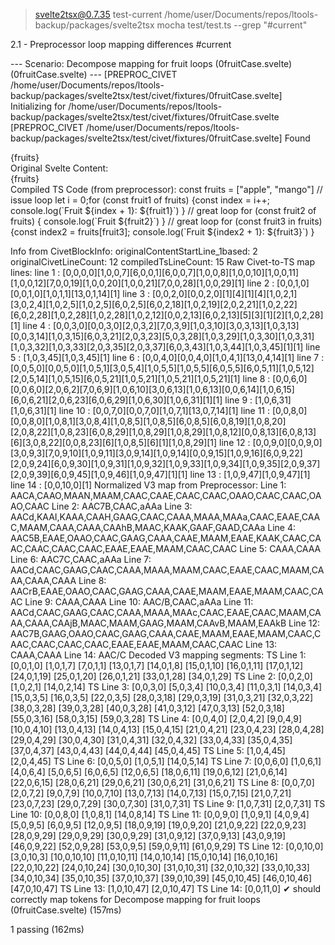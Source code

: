 
> svelte2tsx@0.7.35 test-current /home/user/Documents/repos/ltools-backup/packages/svelte2tsx
> mocha test/test.ts --grep "#current"



  2.1 - Preprocessor loop mapping differences #current

--- Scenario: Decompose mapping for fruit loops (0fruitCase.svelte) (0fruitCase.svelte) ---
[PREPROC_CIVET /home/user/Documents/repos/ltools-backup/packages/svelte2tsx/test/civet/fixtures/0fruitCase.svelte] Initializing for /home/user/Documents/repos/ltools-backup/packages/svelte2tsx/test/civet/fixtures/0fruitCase.svelte
[PREPROC_CIVET /home/user/Documents/repos/ltools-backup/packages/svelte2tsx/test/civet/fixtures/0fruitCase.svelte] Found <script lang="civet"> (instance) at content start 21, end 304
[PREPROC_CIVET /home/user/Documents/repos/ltools-backup/packages/svelte2tsx/test/civet/fixtures/0fruitCase.svelte] Original snippet from Svelte (21-304):

	fruits := ["apple", "mango"]
	// issue loop
	for fruit1, index of fruits
		console.log `Fruit ${index + 1}: ${fruit1}`
	// great loop
	for fruit2 of fruits
		console.log `Fruit ${fruit2}`
	// great loop
	for fruit3, index2 in fruits
	  console.log `Fruit ${index2 + 1}: ${fruit3}`

[PREPROC_CIVET /home/user/Documents/repos/ltools-backup/packages/svelte2tsx/test/civet/fixtures/0fruitCase.svelte] Dedent Info: removedIndentString="" (length: 0)
[PREPROC_CIVET /home/user/Documents/repos/ltools-backup/packages/svelte2tsx/test/civet/fixtures/0fruitCase.svelte] Dedented snippet (removed 0 chars of indent):
	fruits := ["apple", "mango"]
	// issue loop
	for fruit1, index of fruits
		console.log `Fruit ${index + 1}: ${fruit1}`
	// great loop
	for fruit2 of fruits
		console.log `Fruit ${fruit2}`
	// great loop
	for fruit3, index2 in fruits
	  console.log `Fruit ${index2 + 1}: ${fruit3}`

[PREPROC_CIVET /home/user/Documents/repos/ltools-backup/packages/svelte2tsx/test/civet/fixtures/0fruitCase.svelte] Civet compiled to TS:
	const fruits = ["apple", "mango"]
	// issue loop
	let i = 0;for (const fruit1 of fruits) {const index = i++;
		console.log(`Fruit ${index + 1}: ${fruit1}`)
	}
	// great loop
	for (const fruit2 of fruits) {
		console.log(`Fruit ${fruit2}`)
	}
	// great loop
	for (const fruit3 in fruits) {const index2 = fruits[fruit3];
	  console.log(`Fruit ${index2 + 1}: ${fruit3}`)
	}

[PREPROC_CIVET /home/user/Documents/repos/ltools-backup/packages/svelte2tsx/test/civet/fixtures/0fruitCase.svelte] Raw Civet-to-TS map (first 3 lines of mappings): [[[0,0,0,0],[1,0,0,7],[6,0,0,1],[6,0,0,7],[1,0,0,8],[1,0,0,10],[1,0,0,11],[1,0,0,12],[7,0,0,19],[1,0,0,20],[1,0,0,21],[7,0,0,28],[1,0,0,29]],[[0,0,1,0],[0,0,1,0],[1,0,1,1],[13,0,1,14]],[[0,0,2,0],[0,0,2,0],[1],[4],[1],[4],[1,0,2,1],[3,0,2,4],[1,0,2,5],[1,0,2,5],[6,0,2,5],[6,0,2,18],[1,0,2,19],[2,0,2,21],[1,0,2,22],[6,0,2,28],[1,0,2,28],[1,0,2,28],[1,0,2,12],[0,0,2,13],[6,0,2,13],[5],[3],[1],[2],[1,0,2,28]]]
[PREPROC_CIVET /home/user/Documents/repos/ltools-backup/packages/svelte2tsx/test/civet/fixtures/0fruitCase.svelte] Original content start in Svelte: line 2 (0-based offset: 1)
[PREPROC_CIVET /home/user/Documents/repos/ltools-backup/packages/svelte2tsx/test/civet/fixtures/0fruitCase.svelte] Normalizing Civet map. originalContentStartLine: 2, removedIndentLength: 0, filename: /home/user/Documents/repos/ltools-backup/packages/svelte2tsx/test/civet/fixtures/0fruitCase.svelte
[MAP_TO_V3 /home/user/Documents/repos/ltools-backup/packages/svelte2tsx/test/civet/fixtures/0fruitCase.svelte] Normalizing Civet map. Snippet line offset in Svelte (0-based): 1
[MAP_TO_V3 /home/user/Documents/repos/ltools-backup/packages/svelte2tsx/test/civet/fixtures/0fruitCase.svelte] Final Normalized Civet-Svelte map (first 3 lines of mappings): AACA,CAAO,MAAN,MAAM,CAAC,CAAE,CAAC,CAAC,OAAO,CAAC,CAAC,OAAO,CAAC;AAC7B,CAAC,aAAa;AACd,KAAI,KAAA,CAAH,GAAG,CAAC,CAAA,MAAA,MAAa,CAAC,EAAE,CAAC,MAAM,CAAA,CAAA,CAAhB,MAAC,KAAK,GAAF,GAAD,CAAa
[PREPROC_CIVET /home/user/Documents/repos/ltools-backup/packages/svelte2tsx/test/civet/fixtures/0fruitCase.svelte] Normalized Civet-Svelte map (first 3 lines of mappings): AACA,CAAO,MAAN,MAAM,CAAC,CAAE,CAAC,CAAC,OAAO,CAAC,CAAC,OAAO,CAAC;AAC7B,CAAC,aAAa;AACd,KAAI,KAAA,CAAH,GAAG,CAAC,CAAA,MAAA,MAAa,CAAC,EAAE,CAAC,MAAM,CAAA,CAAA,CAAhB,MAAC,KAAK,GAAF,GAAD,CAAa
[PREPROC_CIVET /home/user/Documents/repos/ltools-backup/packages/svelte2tsx/test/civet/fixtures/0fruitCase.svelte] Reindented compiled TS code for insertion (indent: ""):

	const fruits = ["apple", "mango"]
	// issue loop
	let i = 0;for (const fruit1 of fruits) {const index = i++;
		console.log(`Fruit ${index + 1}: ${fruit1}`)
	}
	// great loop
	for (const fruit2 of fruits) {
		console.log(`Fruit ${fruit2}`)
	}
	// great loop
	for (const fruit3 in fruits) {const index2 = fruits[fruit3];
	  console.log(`Fruit ${index2 + 1}: ${fruit3}`)
	}


--- Preprocessed TypeScript Code ---
 <script lang="ts">
	const fruits = ["apple", "mango"]
	// issue loop
	let i = 0;for (const fruit1 of fruits) {const index = i++;
		console.log(`Fruit ${index + 1}: ${fruit1}`)
	}
	// great loop
	for (const fruit2 of fruits) {
		console.log(`Fruit ${fruit2}`)
	}
	// great loop
	for (const fruit3 in fruits) {const index2 = fruits[fruit3];
	  console.log(`Fruit ${index2 + 1}: ${fruit3}`)
	}
</script>
<div>{fruits}</div> 
Original Svelte Content:
 <script lang="civet">
	fruits := ["apple", "mango"]
	// issue loop
	for fruit1, index of fruits
		console.log `Fruit ${index + 1}: ${fruit1}`
	// great loop
	for fruit2 of fruits
		console.log `Fruit ${fruit2}`
	// great loop
	for fruit3, index2 in fruits
	  console.log `Fruit ${index2 + 1}: ${fruit3}`
</script>
<div>{fruits}</div> 
Compiled TS Code (from preprocessor):
 	const fruits = ["apple", "mango"]
	// issue loop
	let i = 0;for (const fruit1 of fruits) {const index = i++;
		console.log(`Fruit ${index + 1}: ${fruit1}`)
	}
	// great loop
	for (const fruit2 of fruits) {
		console.log(`Fruit ${fruit2}`)
	}
	// great loop
	for (const fruit3 in fruits) {const index2 = fruits[fruit3];
	  console.log(`Fruit ${index2 + 1}: ${fruit3}`)
	}

Info from CivetBlockInfo:
  originalContentStartLine_1based: 2
  originalCivetLineCount: 12
  compiledTsLineCount: 15
Raw Civet-to-TS map lines:
  line 1 : [0,0,0,0][1,0,0,7][6,0,0,1][6,0,0,7][1,0,0,8][1,0,0,10][1,0,0,11][1,0,0,12][7,0,0,19][1,0,0,20][1,0,0,21][7,0,0,28][1,0,0,29][1]
  line 2 : [0,0,1,0][0,0,1,0][1,0,1,1][13,0,1,14][1]
  line 3 : [0,0,2,0][0,0,2,0][1][4][1][4][1,0,2,1][3,0,2,4][1,0,2,5][1,0,2,5][6,0,2,5][6,0,2,18][1,0,2,19][2,0,2,21][1,0,2,22][6,0,2,28][1,0,2,28][1,0,2,28][1,0,2,12][0,0,2,13][6,0,2,13][5][3][1][2][1,0,2,28][1]
  line 4 : [0,0,3,0][0,0,3,0][2,0,3,2][7,0,3,9][1,0,3,10][3,0,3,13][1,0,3,13][0,0,3,14][1,0,3,15][6,0,3,21][2,0,3,23][5,0,3,28][1,0,3,29][1,0,3,30][1,0,3,31][1,0,3,32][1,0,3,33][2,0,3,35][2,0,3,37][6,0,3,43][1,0,3,44][1,0,3,45][1][1]
  line 5 : [1,0,3,45][1,0,3,45][1]
  line 6 : [0,0,4,0][0,0,4,0][1,0,4,1][13,0,4,14][1]
  line 7 : [0,0,5,0][0,0,5,0][1,0,5,1][3,0,5,4][1,0,5,5][1,0,5,5][6,0,5,5][6,0,5,11][1,0,5,12][2,0,5,14][1,0,5,15][6,0,5,21][1,0,5,21][1,0,5,21][1,0,5,21][1]
  line 8 : [0,0,6,0][0,0,6,0][2,0,6,2][7,0,6,9][1,0,6,10][3,0,6,13][1,0,6,13][0,0,6,14][1,0,6,15][6,0,6,21][2,0,6,23][6,0,6,29][1,0,6,30][1,0,6,31][1][1]
  line 9 : [1,0,6,31][1,0,6,31][1]
  line 10 : [0,0,7,0][0,0,7,0][1,0,7,1][13,0,7,14][1]
  line 11 : [0,0,8,0][0,0,8,0][1,0,8,1][3,0,8,4][1,0,8,5][1,0,8,5][6,0,8,5][6,0,8,19][1,0,8,20][2,0,8,22][1,0,8,23][6,0,8,29][1,0,8,29][1,0,8,29][1,0,8,12][0,0,8,13][6,0,8,13][6][3,0,8,22][0,0,8,23][6][1,0,8,5][6][1][1,0,8,29][1]
  line 12 : [0,0,9,0][0,0,9,0][3,0,9,3][7,0,9,10][1,0,9,11][3,0,9,14][1,0,9,14][0,0,9,15][1,0,9,16][6,0,9,22][2,0,9,24][6,0,9,30][1,0,9,31][1,0,9,32][1,0,9,33][1,0,9,34][1,0,9,35][2,0,9,37][2,0,9,39][6,0,9,45][1,0,9,46][1,0,9,47][1][1]
  line 13 : [1,0,9,47][1,0,9,47][1]
  line 14 : [0,0,10,0][1]
Normalized V3 map from Preprocessor:
  Line 1: AACA,CAAO,MAAN,MAAM,CAAC,CAAE,CAAC,CAAC,OAAO,CAAC,CAAC,OAAO,CAAC
  Line 2: AAC7B,CAAC,aAAa
  Line 3: AACd,KAAI,KAAA,CAAH,GAAG,CAAC,CAAA,MAAA,MAAa,CAAC,EAAE,CAAC,MAAM,CAAA,CAAA,CAAhB,MAAC,KAAK,GAAF,GAAD,CAAa
  Line 4: AAC5B,EAAE,OAAO,CAAC,GAAG,CAAA,CAAE,MAAM,EAAE,KAAK,CAAC,CAAC,CAAC,CAAC,CAAC,EAAE,EAAE,MAAM,CAAC,CAAC
  Line 5: CAAA,CAAA
  Line 6: AAC7C,CAAC,aAAa
  Line 7: AACd,CAAC,GAAG,CAAC,CAAA,MAAA,MAAM,CAAC,EAAE,CAAC,MAAM,CAAA,CAAA,CAAA
  Line 8: AACrB,EAAE,OAAO,CAAC,GAAG,CAAA,CAAE,MAAM,EAAE,MAAM,CAAC,CAAC
  Line 9: CAAA,CAAA
  Line 10: AAC/B,CAAC,aAAa
  Line 11: AACd,CAAC,GAAG,CAAC,CAAA,MAAA,MAAc,CAAC,EAAE,CAAC,MAAM,CAAA,CAAA,CAAjB,MAAC,MAAM,GAAG,MAAM,CAAvB,MAAM,EAAkB
  Line 12: AAC7B,GAAG,OAAO,CAAC,GAAG,CAAA,CAAE,MAAM,EAAE,MAAM,CAAC,CAAC,CAAC,CAAC,CAAC,EAAE,EAAE,MAAM,CAAC,CAAC
  Line 13: CAAA,CAAA
  Line 14: AAC/C
Decoded V3 mapping segments:
  TS Line 1: [0,0,1,0] [1,0,1,7] [7,0,1,1] [13,0,1,7] [14,0,1,8] [15,0,1,10] [16,0,1,11] [17,0,1,12] [24,0,1,19] [25,0,1,20] [26,0,1,21] [33,0,1,28] [34,0,1,29]
  TS Line 2: [0,0,2,0] [1,0,2,1] [14,0,2,14]
  TS Line 3: [0,0,3,0] [5,0,3,4] [10,0,3,4] [11,0,3,1] [14,0,3,4] [15,0,3,5] [16,0,3,5] [22,0,3,5] [28,0,3,18] [29,0,3,19] [31,0,3,21] [32,0,3,22] [38,0,3,28] [39,0,3,28] [40,0,3,28] [41,0,3,12] [47,0,3,13] [52,0,3,18] [55,0,3,16] [58,0,3,15] [59,0,3,28]
  TS Line 4: [0,0,4,0] [2,0,4,2] [9,0,4,9] [10,0,4,10] [13,0,4,13] [14,0,4,13] [15,0,4,15] [21,0,4,21] [23,0,4,23] [28,0,4,28] [29,0,4,29] [30,0,4,30] [31,0,4,31] [32,0,4,32] [33,0,4,33] [35,0,4,35] [37,0,4,37] [43,0,4,43] [44,0,4,44] [45,0,4,45]
  TS Line 5: [1,0,4,45] [2,0,4,45]
  TS Line 6: [0,0,5,0] [1,0,5,1] [14,0,5,14]
  TS Line 7: [0,0,6,0] [1,0,6,1] [4,0,6,4] [5,0,6,5] [6,0,6,5] [12,0,6,5] [18,0,6,11] [19,0,6,12] [21,0,6,14] [22,0,6,15] [28,0,6,21] [29,0,6,21] [30,0,6,21] [31,0,6,21]
  TS Line 8: [0,0,7,0] [2,0,7,2] [9,0,7,9] [10,0,7,10] [13,0,7,13] [14,0,7,13] [15,0,7,15] [21,0,7,21] [23,0,7,23] [29,0,7,29] [30,0,7,30] [31,0,7,31]
  TS Line 9: [1,0,7,31] [2,0,7,31]
  TS Line 10: [0,0,8,0] [1,0,8,1] [14,0,8,14]
  TS Line 11: [0,0,9,0] [1,0,9,1] [4,0,9,4] [5,0,9,5] [6,0,9,5] [12,0,9,5] [18,0,9,19] [19,0,9,20] [21,0,9,22] [22,0,9,23] [28,0,9,29] [29,0,9,29] [30,0,9,29] [31,0,9,12] [37,0,9,13] [43,0,9,19] [46,0,9,22] [52,0,9,28] [53,0,9,5] [59,0,9,11] [61,0,9,29]
  TS Line 12: [0,0,10,0] [3,0,10,3] [10,0,10,10] [11,0,10,11] [14,0,10,14] [15,0,10,14] [16,0,10,16] [22,0,10,22] [24,0,10,24] [30,0,10,30] [31,0,10,31] [32,0,10,32] [33,0,10,33] [34,0,10,34] [35,0,10,35] [37,0,10,37] [39,0,10,39] [45,0,10,45] [46,0,10,46] [47,0,10,47]
  TS Line 13: [1,0,10,47] [2,0,10,47]
  TS Line 14: [0,0,11,0]
    ✔ should correctly map tokens for Decompose mapping for fruit loops (0fruitCase.svelte) (157ms)


  1 passing (162ms)

